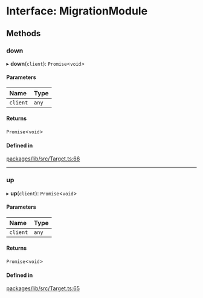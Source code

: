 # Interface: MigrationModule

## Methods

### down

▸ **down**(`client`): `Promise`<`void`\>

#### Parameters

| Name | Type |
| :------ | :------ |
| `client` | `any` |

#### Returns

`Promise`<`void`\>

#### Defined in

[packages/lib/src/Target.ts:66](https://github.com/Knaackee/hotmig/blob/225169c/packages/lib/src/Target.ts#L66)

___

### up

▸ **up**(`client`): `Promise`<`void`\>

#### Parameters

| Name | Type |
| :------ | :------ |
| `client` | `any` |

#### Returns

`Promise`<`void`\>

#### Defined in

[packages/lib/src/Target.ts:65](https://github.com/Knaackee/hotmig/blob/225169c/packages/lib/src/Target.ts#L65)
